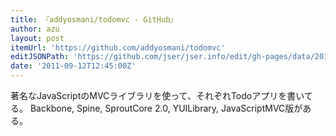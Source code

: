 ```yaml
---
title: 『addyosmani/todomvc - GitHub』
author: azu
layout: post
itemUrl: 'https://github.com/addyosmani/todomvc'
editJSONPath: 'https://github.com/jser/jser.info/edit/gh-pages/data/2011/09/index.json'
date: '2011-09-12T12:45:00Z'
---
```

著名なJavaScriptのMVCライブラリを使って、それぞれTodoアプリを書いてる。
Backbone, Spine, SproutCore 2.0, YUILibrary, JavaScriptMVC版がある。
